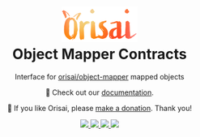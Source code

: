 <h1 align="center">
	<img src="https://github.com/orisai/.github/blob/main/images/repo_title.png?raw=true" alt="Orisai"/>
	<br/>
	Object Mapper Contracts
</h1>

<p align="center">
	Interface for <a href="https://github.com/orisai/object-mapper">orisai/object-mapper</a> mapped objects
</p>

<p align="center">
	📄 Check out our <a href="docs/README.md">documentation</a>.
</p>

<p align="center">
	💸 If you like Orisai, please <a href="https://orisai.dev/sponsor">make a donation</a>. Thank you!
</p>

<p align="center">
	<a href="https://github.com/orisai/object-mapper-contracts/actions?query=workflow%3ACI">
		<img src="https://github.com/orisai/object-mapper-contracts/workflows/CI/badge.svg">
	</a>
	<a href="https://packagist.org/packages/orisai/object-mapper-contracts">
		<img src="https://badgen.net/packagist/dt/orisai/object-mapper-contracts?cache=3600">
	</a>
	<a href="https://packagist.org/packages/orisai/object-mapper-contracts">
		<img src="https://badgen.net/packagist/v/orisai/object-mapper-contracts?cache=3600">
	</a>
	<a href="https://choosealicense.com/licenses/mpl-2.0/">
		<img src="https://badgen.net/badge/license/MPL-2.0/blue?cache=3600">
	</a>
<p>

##
